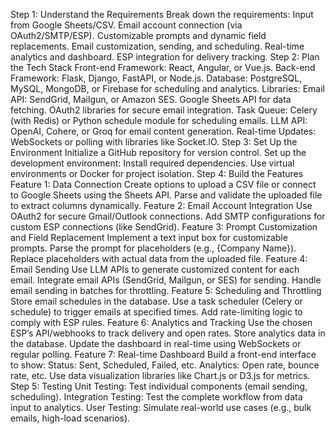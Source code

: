 Step 1: Understand the Requirements
Break down the requirements:
Input from Google Sheets/CSV.
Email account connection (via OAuth2/SMTP/ESP).
Customizable prompts and dynamic field replacements.
Email customization, sending, and scheduling.
Real-time analytics and dashboard.
ESP integration for delivery tracking.
Step 2: Plan the Tech Stack
Front-end Framework: React, Angular, or Vue.js.
Back-end Framework: Flask, Django, FastAPI, or Node.js.
Database: PostgreSQL, MySQL, MongoDB, or Firebase for scheduling and analytics.
Libraries:
Email API: SendGrid, Mailgun, or Amazon SES.
Google Sheets API for data fetching.
OAuth2 libraries for secure email integration.
Task Queue: Celery (with Redis) or Python schedule module for scheduling emails.
LLM API: OpenAI, Cohere, or Groq for email content generation.
Real-time Updates: WebSockets or polling with libraries like Socket.IO.
Step 3: Set Up the Environment
Initialize a GitHub repository for version control.
Set up the development environment:
Install required dependencies.
Use virtual environments or Docker for project isolation.
Step 4: Build the Features
Feature 1: Data Connection
Create options to upload a CSV file or connect to Google Sheets using the Sheets API.
Parse and validate the uploaded file to extract columns dynamically.
Feature 2: Email Account Integration
Use OAuth2 for secure Gmail/Outlook connections.
Add SMTP configurations for custom ESP connections (like SendGrid).
Feature 3: Prompt Customization and Field Replacement
Implement a text input box for customizable prompts.
Parse the prompt for placeholders (e.g., {Company Name}).
Replace placeholders with actual data from the uploaded file.
Feature 4: Email Sending
Use LLM APIs to generate customized content for each email.
Integrate email APIs (SendGrid, Mailgun, or SES) for sending.
Handle email sending in batches for throttling.
Feature 5: Scheduling and Throttling
Store email schedules in the database.
Use a task scheduler (Celery or schedule) to trigger emails at specified times.
Add rate-limiting logic to comply with ESP rules.
Feature 6: Analytics and Tracking
Use the chosen ESP’s API/webhooks to track delivery and open rates.
Store analytics data in the database.
Update the dashboard in real-time using WebSockets or regular polling.
Feature 7: Real-time Dashboard
Build a front-end interface to show:
Status: Sent, Scheduled, Failed, etc.
Analytics: Open rate, bounce rate, etc.
Use data visualization libraries like Chart.js or D3.js for metrics.
Step 5: Testing
Unit Testing: Test individual components (email sending, scheduling).
Integration Testing: Test the complete workflow from data input to analytics.
User Testing: Simulate real-world use cases (e.g., bulk emails, high-load scenarios).
